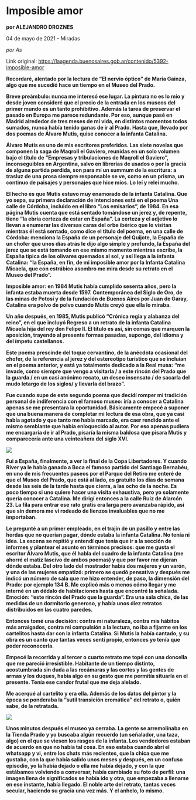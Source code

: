 # Imposible amor

**por ALEJANDRO DROZNES**

04 de mayo de 2021 - Miradas

_por As_

Link original: https://laagenda.buenosaires.gob.ar/contenido/5392-imposible-amor



**Recordaré, alentado por la lectura de “El nervio óptico” de María Gainza, algo que me sucedió hace un tiempo en el Museo del Prado.**




**Breve preámbulo: nunca me interesó ese lugar. La pintura no es lo mío y desde joven consideré que el precio de la entrada en los museos del primer mundo es un tanto prohibitivo. Además la tarea de preservar el pasado en Europa me parece redundante. Por eso, aunque pasé en Madrid alrededor de tres meses de mi vida, en distintos momentos todos sumados, nunca había tenido ganas de ir al Prado. Hasta que, llevado por dos poemas de Álvaro Mutis, quise conocer a la infanta Catalina.**




**Álvaro Mutis es uno de mis escritores preferidos. Las siete novelas que componen la saga de Maqroll el Gaviero, reunidas en un solo volumen bajo el título de “Empresas y tribulaciones de Maqroll el Gaviero”, inconseguibles en Argentina, salvo en librerías de usados o por la gracia de alguna partida perdida, son para mí un summum de la escritura: a trasluz de una prosa siempre responsable se ve, como en un prisma, un continuo de paisajes y personajes que hice míos. Lo leí y releí mucho.**




**El hecho es que Mutis estuvo muy enamorado de la infanta Catalina. Que yo sepa, su primera declaración de intenciones está en el poema Una calle de Córdoba, incluido en el libro “Los emisarios”, de 1984. En esa página Mutis cuenta que está sentado tomándose un jerez y, de repente, tiene “la ebria certeza de estar en España”. La certeza y el adjetivo lo llevan a enumerar las diversas caras del orbe ibérico que lo visitan mientras él está sentado, como dice el título del poema, en una calle de Córdoba: menciona la España de un personaje del Quijote, la España de un chofer que unos días atrás le dijo algo simple y profundo, la España del jerez que se está tomando en ese mismo momento mientras escribe, la España típica de los olivares quemados al sol, y así llega a la infanta Catalina: “la España, en fin, de mi imposible amor por la Infanta Catalina Micaela, que con estrábico asombro me mira desde su retrato en el Museo del Prado”.**




**Imposible amor: en 1984 Mutis había cumplido sesenta años, pero la infanta estaba muerta desde 1597. Contemporánea del Siglo de Oro, de las minas de Potosí y de la fundación de Buenos Aires por Juan de Garay, Catalina era polvo de polvo cuando Mutis creyó que ella lo miraba.**




**Un año después, en 1985, Mutis publicó “Crónica regia y alabanza del reino”, en el que incluyó Regreso a un retrato de la infanta Catalina Micaela hija del rey don Felipe II. El título es así, sin comas que marquen la aposición, trayendo al presente formas pasadas, supongo, del idioma y del ímpetu castellanos.**




**Este poema prescinde del toque cervantino, de la anécdota ocasional del chofer, de la referencia al jerez y del estereotipo turístico que se incluían en el poema anterior, y está ya totalmente dedicado a la Real musa: “me invade, como siempre que vengo a visitarla / a este rincón del Prado que la guarda / en un casi anónimo recato, un deseo insensato / de sacarla del mudo letargo de los siglos/ y llevarla del brazo”.**




**Fue cuando supe de este segundo poema que decidí romper mi tradición personal de indiferencia con el famoso museo: iría a conocer a Catalina apenas se me presentara la oportunidad. Básicamente empecé a suponer que una buena manera de completar mi lectura de esa obra, que ya casi había agotado y que tanto me había marcado, era caer rendido ante el mismo semblante que había enloquecido al autor. Por eso apenas pudiera me encargaría de ir al Prado, pisaría la misma baldosa que pisara Mutis y comparecería ante una veinteañera del siglo XVI.**




![](https://cdn.flowlikemusic.com/files/images/48631/d12202b7-7106-4442-8357-96d91688186c.jpg)




**Fui a España, finalmente, a ver la final de la Copa Libertadores. Y cuando River ya le había ganado a Boca el famoso partido del Santiago Bernabéu, en uno de mis frecuentes paseos por el Parque del Retiro me enteré de que el Museo del Prado, que está al lado, es gratuito los días de semana desde las seis de la tarde hasta que cierra, a las ocho de la noche. Es poco tiempo si uno quiere hacer una visita exhaustiva, pero yo solamente quería conocer a Catalina. Me dirigí entonces a la calle Ruiz de Alarcón 23. La fila para entrar ese rato gratis era larga pero avanzaba rápido, así que sin demora me vi rodeado de lienzos invaluables que no me importaban.**




**Le pregunté a un primer empleado, en el trajín de un pasillo y entre las hordas que no querían pagar, dónde estaba la infanta Catalina. No tenía ni idea. La escena se repitió y entendí que tenía que ir a la sección de informes y plantear el asunto en términos precisos: que me gusta el escritor Álvaro Mutis, que él habla del cuadro de la infanta Catalina (me ahorré el matiz lascivo de ambos poemas) y que por favor me dijeran dónde estaba. Del otro lado del mostrador había dos mujeres y un varón, y una de las mujeres empatizó: primero se quedó pensativa y después me indicó un número de sala que me hizo entender, de paso, la dimensión del Prado: por ejemplo 134 B. Me explicó más o menos cómo llegar y me interné en un dédalo de habitaciones hasta que encontré la señalada. Emoción: “este rincón del Prado que la guarda”. Era una sala chica, de las medidas de un dormitorio generoso, y había unos diez retratos distribuidos en las cuatro paredes.**




**Entonces tomé una decisión: contra mi naturaleza, contra mis hábitos más arraigados, contra mi compulsión a la lectura, no iba a fijarme en los cartelitos hasta dar con la infanta Catalina. Si Mutis la había cantado, y su obra es un canto que tantas veces sentí propio, entonces yo tenía que poder reconocerla.**




**Empecé la recorrida y al tercer o cuarto retrato me topé con una doncella que me pareció irresistible. Habitante de un tiempo distinto, acostumbrada sin duda a las recámaras y las cortes y las gentes de armas y los duques, había algo en su gesto que me permitía situarla en el presente. Tenía ese candor frutal que me deja alelado.**




**Me acerqué al cartelito y era ella. Además de los datos del pintor y la época se ponderaba la “sutil transición cromática” del retrato o, quién sabe, de la retratada.**




![](https://cdn.flowlikemusic.com/files/images/48633/d102ad33-5184-4f9d-abae-a55a2ada3122.jpg)




**Unos minutos después el museo ya cerraba. La gente se arremolinaba en la Tienda Prado y yo buscaba algún recuerdo (un señalador, una taza, algo) en el que se viesen los rasgos de la infanta. Los vendedores estaban de acuerdo en que no había tal cosa. En eso estaba cuando abrí el whatsapp y vi, entre los chats más recientes, que la chica que me gustaba, con la que había salido unos meses y después, en un confuso episodio, yo la había dejado o ella me había dejado, y con la que estábamos volviendo a conversar, había cambiado su foto de perfil: una imagen llena de significados se había ido y otra, que empezaba a llenarse en ese instante, había llegado. El noble arte del retrato, tantas veces secular, haciendo su gracia una vez más. Y el anhelo, lo mismo.**



